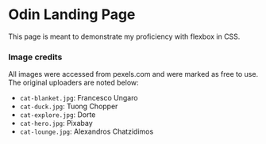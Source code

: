 # Odin Landing Page
This page is meant to demonstrate my proficiency with flexbox in CSS.

### Image credits
All images were accessed from pexels.com and were marked as free to use. The 
original uploaders are noted below:

- `cat-blanket.jpg`: Francesco Ungaro
- `cat-duck.jpg`: Tuong Chopper
- `cat-explore.jpg`: Dorte
- `cat-hero.jpg`: Pixabay
- `cat-lounge.jpg`: Alexandros Chatzidimos